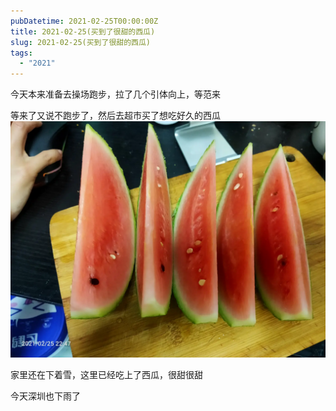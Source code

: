 ```yaml
---
pubDatetime: 2021-02-25T00:00:00Z
title: 2021-02-25(买到了很甜的西瓜)
slug: 2021-02-25(买到了很甜的西瓜)
tags:
  - "2021"
---
```


今天本来准备去操场跑步，拉了几个引体向上，等范来

等来了又说不跑步了，然后去超市买了想吃好久的西瓜
![](../../img/6904315-908b744c8e6772c9.jpg)

家里还在下着雪，这里已经吃上了西瓜，很甜很甜

今天深圳也下雨了
